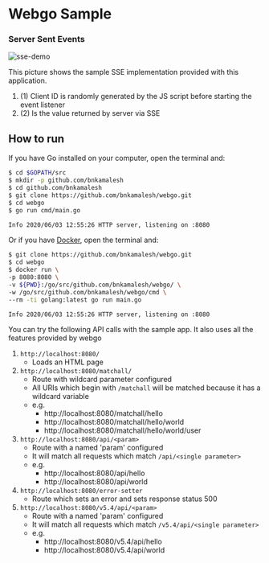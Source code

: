 # Webgo Sample

### Server Sent Events

![sse-demo](https://user-images.githubusercontent.com/1092882/158008892-b1a04fa7-cb5c-4bb9-9210-00cbdd163ef0.png)

This picture shows the sample SSE implementation provided with this application. 

1. (1) Client ID is randomly generated by the JS script before starting the event listener
2. (2) Is the value returned by server via SSE
## How to run 

If you have Go installed on your computer, open the terminal and:

```bash
$ cd $GOPATH/src
$ mkdir -p github.com/bnkamalesh
$ cd github.com/bnkamalesh
$ git clone https://github.com/bnkamalesh/webgo.git
$ cd webgo
$ go run cmd/main.go

Info 2020/06/03 12:55:26 HTTP server, listening on :8080
```

Or if you have [Docker](https://www.docker.com/), open the terminal and:

```bash
$ git clone https://github.com/bnkamalesh/webgo.git
$ cd webgo
$ docker run \
-p 8080:8080 \
-v ${PWD}:/go/src/github.com/bnkamalesh/webgo/ \
-w /go/src/github.com/bnkamalesh/webgo/cmd \
--rm -ti golang:latest go run main.go

Info 2020/06/03 12:55:26 HTTP server, listening on :8080
```


You can try the following API calls with the sample app. It also uses all the features provided by webgo

1. `http://localhost:8080/`
	- Loads an HTML page
2. `http://localhost:8080/matchall/`
	- Route with wildcard parameter configured
	- All URIs which begin with `/matchall` will be matched because it has a wildcard variable
	- e.g. 
		- http://localhost:8080/matchall/hello
		- http://localhost:8080/matchall/hello/world
		- http://localhost:8080/matchall/hello/world/user
3. `http://localhost:8080/api/<param>`
	- Route with a named 'param' configured
	- It will match all requests which match `/api/<single parameter>`
	- e.g.
		- http://localhost:8080/api/hello
		- http://localhost:8080/api/world
4. `http://localhost:8080/error-setter`
	- Route which sets an error and sets response status 500
5. `http://localhost:8080/v5.4/api/<param>`
	- Route with a named 'param' configured
	- It will match all requests which match `/v5.4/api/<single parameter>`
	- e.g.
		- http://localhost:8080/v5.4/api/hello
		- http://localhost:8080/v5.4/api/world
